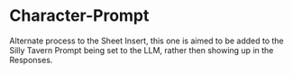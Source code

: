 # Character-Prompt
Alternate process to the Sheet Insert, this one is aimed to be added to the Silly Tavern Prompt being set to the LLM, rather then showing up in the Responses.
